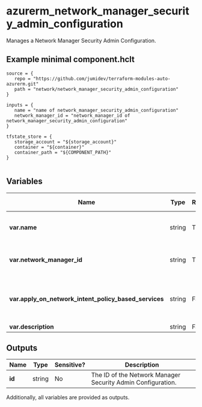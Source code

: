 # azurerm_network_manager_security_admin_configuration

Manages a Network Manager Security Admin Configuration.

## Example minimal component.hclt

```hcl
source = {
   repo = "https://github.com/jumidev/terraform-modules-auto-azurerm.git" 
   path = "network/network_manager_security_admin_configuration" 
}

inputs = {
   name = "name of network_manager_security_admin_configuration" 
   network_manager_id = "network_manager_id of network_manager_security_admin_configuration" 
}

tfstate_store = {
   storage_account = "${storage_account}" 
   container = "${container}" 
   container_path = "${COMPONENT_PATH}" 
}


```

## Variables

| Name | Type | Required? |  possible values |  Description |
| ---- | ---- | --------- |  ----------- | ----------- |
| **var.name** | string | True | -  |  Specifies the name which should be used for this Network Manager Security Admin Configuration. Changing this forces a new Network Manager Security Admin Configuration to be created. | 
| **var.network_manager_id** | string | True | -  |  Specifies the ID of the Network Manager Security Admin Configuration. Changing this forces a new Network Manager Security Admin Configuration to be created. | 
| **var.apply_on_network_intent_policy_based_services** | string | False | `All`, `None`, `AllowRulesOnly`  |  A list of network intent policy based services. Possible values are `All`, `None` and `AllowRulesOnly`. Exactly one value should be set. The `All` option requires `Microsoft.Network/AllowAdminRulesOnNipBasedServices` feature registration to Subscription. Please see [this document](https://learn.microsoft.com/en-us/azure/virtual-network-manager/concept-security-admins#network-intent-policies-and-security-admin-rules) for more information. | 
| **var.description** | string | False | -  |  A description of the Security Admin Configuration. | 



## Outputs

| Name | Type | Sensitive? | Description |
| ---- | ---- | --------- | --------- |
| **id** | string | No  | The ID of the Network Manager Security Admin Configuration. | 

Additionally, all variables are provided as outputs.
